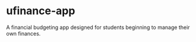 # ufinance-app
A financial budgeting app designed for students beginning to manage their own finances. 
